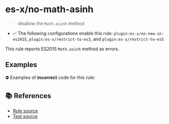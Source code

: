 # es-x/no-math-asinh
> disallow the `Math.asinh` method

- ✅ The following configurations enable this rule: `plugin:es-x/no-new-in-es2015`, `plugin:es-x/restrict-to-es3`, and `plugin:es-x/restrict-to-es5`

This rule reports ES2015 `Math.asinh` method as errors.

## Examples

⛔ Examples of **incorrect** code for this rule:

<eslint-playground type="bad" code="/*eslint es-x/no-math-asinh: error */
const n = Math.asinh(value)
" />

## 📚 References

- [Rule source](https://github.com/ota-meshi/eslint-plugin-es-x/blob/v5.0.0/lib/rules/no-math-asinh.js)
- [Test source](https://github.com/ota-meshi/eslint-plugin-es-x/blob/v5.0.0/tests/lib/rules/no-math-asinh.js)
